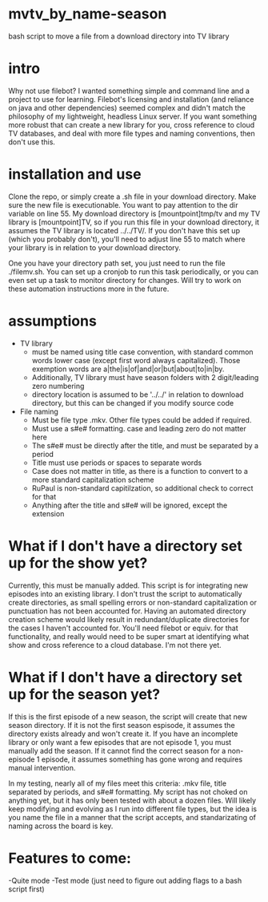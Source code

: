 # mvtv_by_name-season
bash script to move a file from a download directory into TV library

# intro
Why not use filebot? I wanted something simple and command line and a project to use for learning. Filebot's licensing and installation (and reliance on java and other dependencies) seemed complex and didn't match the philosophy of my lightweight, headless Linux server. If you want something more robust that can create a new library for you, cross reference to cloud TV databases, and deal with more file types and naming conventions, then don't use this. 

# installation and use
Clone the repo, or simply create a .sh file in your download directory. Make sure the new file is executionable. You want to pay attention to the dir variable on line 55. My download directory is [mountpoint]tmp/tv and my TV library is [mountpoint]TV, so if you run this file in your download directory, it assumes the TV library is located ../../TV/. If you don't have this set up (which you probably don't), you'll need to adjust line 55 to match where your library is in relation to your download directory. 

One you have your directory path set, you just need to run the file ./filemv.sh. You can set up a cronjob to run this task periodically, or you can even set up a task to monitor directory for changes. Will try to work on these automation instructions more in the future.

# assumptions
- TV library
  - must be named using title case convention, with standard common words lower case (except first word always capitalized). Those exemption words are a|the|is|of|and|or|but|about|to|in|by.
  - Additionally, TV library must have season folders with 2 digit/leading zero numbering
  - directory location is assumed to be '../../' in relation to download directory, but this can be changed if you modify source code
- File naming
  - Must be file type .mkv. Other file types could be added if required.
  - Must use a s#e# formatting. case and leading zero do not matter here
  - The s#e# must be directly after the title, and must be separated by a period
  - Title must use periods or spaces to separate words
  - Case does not matter in title, as there is a function to convert to a more standard capitalization scheme
  - RuPaul is non-standard capitilzation, so additional check to correct for that
  - Anything after the title and s#e# will be ignored, except the extension
  
# What if I don't have a directory set up for the show yet?

  Currently, this must be manually added. This script is for integrating new episodes into an existing library. I don't trust the script to automatically create directories, as small spelling errors or non-standard capitalization or punctuation has not been accounted for. Having an automated directory creation scheme would likely result in redundant/duplicate directories for the cases I haven't accounted for. You'll need filebot or equiv. for that functionality, and really would need to be super smart at identifying what show and cross reference to a cloud database. I'm not there yet.

# What if I don't have a directory set up for the season yet?

  If this is the first episode of a new season, the script will create that new season directory. If it is not the first season espisode, it assumes the directory exists already and won't create it. If you have an incomplete library or only want a few episodes that are not episode 1, you must manually add the season. If it cannot find the correct season for a non-episode 1 episode, it assumes something has gone wrong and requires manual intervention.
  
In my testing, nearly all of my files meet this criteria: .mkv file, title separated by periods, and s#e# formatting. My script has not choked on anything yet, but it has only been tested with about a dozen files. Will likely keep modifying and evolving as I run into different file types, but the idea is you name the file in a manner that the script accepts, and standarizating of naming across the board is key.

# Features to come:

-Quite mode
-Test mode
(just need to figure out adding flags to a bash script first)

